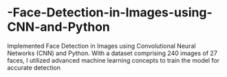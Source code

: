 # -Face-Detection-in-Images-using-CNN-and-Python
Implemented Face Detection in Images using Convolutional Neural Networks (CNN) and Python. With a dataset comprising 240 images of 27 faces, I utilized advanced machine learning concepts to train the model for accurate detection
